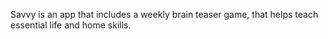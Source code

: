 Savvy is an app that includes a weekly brain teaser game, that helps teach essential life and home skills.
